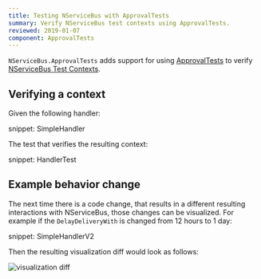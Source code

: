 ```yaml
---
title: Testing NServiceBus with ApprovalTests
summary: Verify NServiceBus test contexts using ApprovalTests.
reviewed: 2019-01-07
component: ApprovalTests
---
```



`NServiceBus.ApprovalTests` adds support for using [ApprovalTests](https://github.com/approvals/ApprovalTests.Net) to verify [NServiceBus Test Contexts](/samples/unit-testing/).


## Verifying a context

Given the following handler:

snippet: SimpleHandler

The test that verifies the resulting context:

snippet: HandlerTest


## Example behavior change

The next time there is a code change, that results in a different resulting interactions with NServiceBus, those changes can be visualized. For example if the `DelayDeliveryWith` is changed from 12 hours to 1 day:

snippet: SimpleHandlerV2

Then the resulting visualization diff would look as follows:


![visualization diff](diff.png)